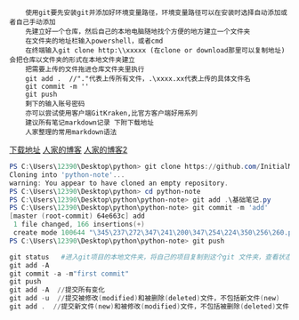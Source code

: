 		使用git要先安装git并添加好环境变量路径，环境变量路径可以在安装时选择自动添加或者自己手动添加
		先建立好一个仓库，然后自己的本地电脑随地找个方便的地方建立一个文件夹
		在文件夹的地址栏输入powershell，或者cmd
		在终端输入git clone http:\\xxxxx (在clone or download那里可以复制地址)会把仓库以文件夹的形式在本地文件夹建立
		把需要上传的文件拖进仓库文件夹里执行
		git add .  //"."代表上传所有文件，.\xxxx.xx代表上传的具体文件名
		git commit -m ''
		git push
		剩下的输入账号密码
		亦可以尝试使用客户端GitKraken,比官方客户端好用系列
		建议所有笔记markdown记录 下附下载地址
		人家整理的常用markdown语法   
[下载地址](http://markdownpad.com/download.html)
[人家的博客](https://www.jianshu.com/p/82e730892d42)
[人家的博客2](https://blog.csdn.net/kaitiren/article/details/38513715)

```powershell
PS C:\Users\12390\Desktop\python> git clone https://github.com/InitialMe/python-note.git
Cloning into 'python-note'...
warning: You appear to have cloned an empty repository.
PS C:\Users\12390\Desktop\python> cd python-note
PS C:\Users\12390\Desktop\python\python-note> git add .\基础笔记.py
PS C:\Users\12390\Desktop\python\python-note> git commit -m 'add'
[master (root-commit) 64e663c] add
 1 file changed, 166 insertions(+)
 create mode 100644 "\345\237\272\347\241\200\347\254\224\350\256\260.py"
PS C:\Users\12390\Desktop\python\python-note> git push
```
```powershell
git status   #进入git项目的本地文件夹，将自己的项目复制到这个git 文件夹，查看状态，提交所有的新文件
git add -A  
git commit -a -m"first commit"
git push 
git add -A  //提交所有变化  
git add -u  //提交被修改(modified)和被删除(deleted)文件，不包括新文件(new)  
git add .  //提交新文件(new)和被修改(modified)文件，不包括被删除(deleted)文件
```
